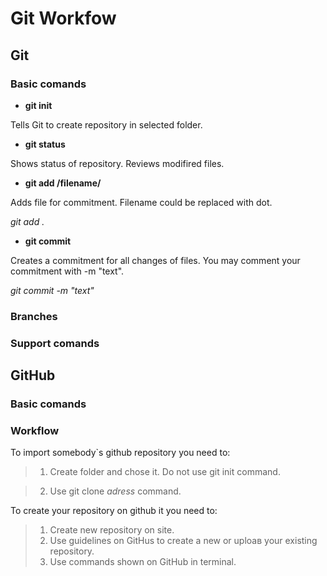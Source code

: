 # Git Workfow

## Git

### Basic comands

* **git init**

Tells Git to create repository in selected folder.

* **git status**

Shows status of repository. Reviews modifired files.

* **git add /filename/**

Adds file for commitment. Filename could be replaced with dot.

 *git add .*

* **git commit**

Creates a commitment for all changes of files. You may comment your commitment with -m "text".

*git commit -m "text"*

### Branches

### Support comands

## GitHub

### Basic comands

### Workflow

To import somebody`s github repository you need to:

>1. Create folder and chose it. Do not use git init command.

>2. Use git clone *adress* command.

To create your repository on github it you need to:

>1. Create new repository on site.
>2.  Use guidelines on GitHus to create a new or uploaв your existing repository.
>3.  Use commands shown on GitHub in terminal.
